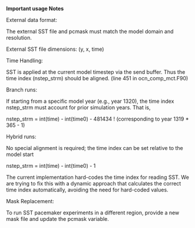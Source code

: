**Important usage Notes**

External data format:

The external SST file and pcmask must match the model domain and resolution.

External SST file dimensions: (y, x, time)

Time Handling:

SST is applied at the current model timestep via the send buffer. Thus the time index (nstep_strm) should be aligned. (line 451 in ocn_comp_mct.F90)

Branch runs:

If starting from a specific model year (e.g., year 1320), the time index nstep_strm must account for prior simulation years. That is,

nstep_strm = int(time) - int(time0) - 481434 ! (corresponding to year 1319 * 365 - 1)

Hybrid runs:

No special alignment is required; the time index can be set relative to the model start

nstep_strm = int(time) - int(time0) - 1

The current implementation hard-codes the time index for reading SST. We are trying to fix this with a dynamic approach that calculates the correct time index automatically, avoiding the need for hard-coded values.

Mask Replacement:

To run SST pacemaker experiments in a different region, provide a new mask file and update the pcmask variable.
